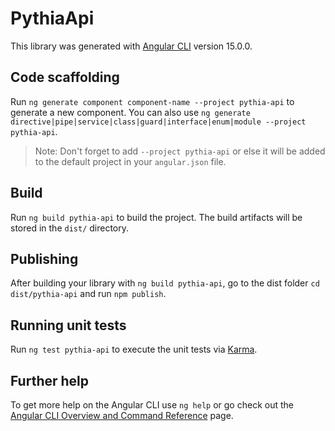 # PythiaApi

This library was generated with [Angular CLI](https://github.com/angular/angular-cli) version 15.0.0.

## Code scaffolding

Run `ng generate component component-name --project pythia-api` to generate a new component. You can also use `ng generate directive|pipe|service|class|guard|interface|enum|module --project pythia-api`.
> Note: Don't forget to add `--project pythia-api` or else it will be added to the default project in your `angular.json` file. 

## Build

Run `ng build pythia-api` to build the project. The build artifacts will be stored in the `dist/` directory.

## Publishing

After building your library with `ng build pythia-api`, go to the dist folder `cd dist/pythia-api` and run `npm publish`.

## Running unit tests

Run `ng test pythia-api` to execute the unit tests via [Karma](https://karma-runner.github.io).

## Further help

To get more help on the Angular CLI use `ng help` or go check out the [Angular CLI Overview and Command Reference](https://angular.io/cli) page.
